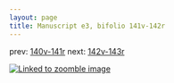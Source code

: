 ```yaml
---
layout: page
title: Manuscript e3, bifolio 141v-142r
---
```


prev: [140v-141r](../140v-141r/) next: [142v-143r](../142v-143r/)



[![Linked to zoomble image](http://www.homermultitext.org/iipsrv?IIIF=/project/homer/pyramidal/deepzoom/hmt/e3bifolio/v1/E3_141v_142r.tif/full/2000,/0/default.jpg)](http://www.homermultitext.org/ict2/?urn=urn:cite2:hmt:e3bifolio.v1:E3_141v_142r)

